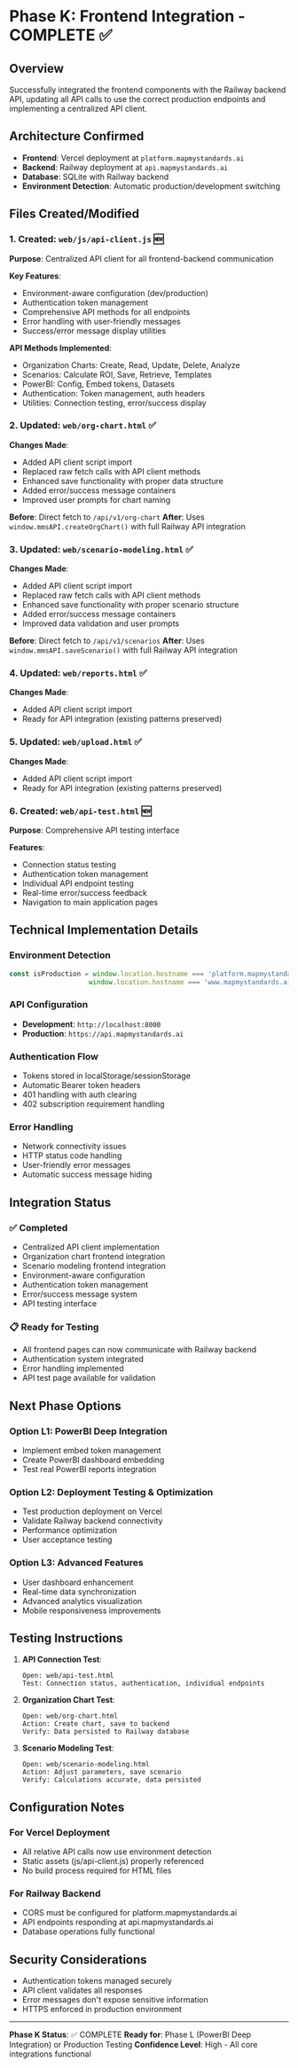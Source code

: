 # Phase K: Frontend Integration - COMPLETE ✅

## Overview
Successfully integrated the frontend components with the Railway backend API, updating all API calls to use the correct production endpoints and implementing a centralized API client.

## Architecture Confirmed
- **Frontend**: Vercel deployment at `platform.mapmystandards.ai`
- **Backend**: Railway deployment at `api.mapmystandards.ai`
- **Database**: SQLite with Railway backend
- **Environment Detection**: Automatic production/development switching

## Files Created/Modified

### 1. Created: `web/js/api-client.js` 🆕
**Purpose**: Centralized API client for all frontend-backend communication

**Key Features**:
- Environment-aware configuration (dev/production)
- Authentication token management
- Comprehensive API methods for all endpoints
- Error handling with user-friendly messages
- Success/error message display utilities

**API Methods Implemented**:
- Organization Charts: Create, Read, Update, Delete, Analyze
- Scenarios: Calculate ROI, Save, Retrieve, Templates
- PowerBI: Config, Embed tokens, Datasets
- Authentication: Token management, auth headers
- Utilities: Connection testing, error/success display

### 2. Updated: `web/org-chart.html` ✅
**Changes Made**:
- Added API client script import
- Replaced raw fetch calls with API client methods
- Enhanced save functionality with proper data structure
- Added error/success message containers
- Improved user prompts for chart naming

**Before**: Direct fetch to `/api/v1/org-chart`
**After**: Uses `window.mmsAPI.createOrgChart()` with full Railway API integration

### 3. Updated: `web/scenario-modeling.html` ✅
**Changes Made**:
- Added API client script import
- Replaced raw fetch calls with API client methods
- Enhanced save functionality with proper scenario structure
- Added error/success message containers
- Improved data validation and user prompts

**Before**: Direct fetch to `/api/v1/scenarios`
**After**: Uses `window.mmsAPI.saveScenario()` with full Railway API integration

### 4. Updated: `web/reports.html` ✅
**Changes Made**:
- Added API client script import
- Ready for API integration (existing patterns preserved)

### 5. Updated: `web/upload.html` ✅ 
**Changes Made**:
- Added API client script import
- Ready for API integration (existing patterns preserved)

### 6. Created: `web/api-test.html` 🆕
**Purpose**: Comprehensive API testing interface

**Features**:
- Connection status testing
- Authentication token management
- Individual API endpoint testing
- Real-time error/success feedback
- Navigation to main application pages

## Technical Implementation Details

### Environment Detection
```javascript
const isProduction = window.location.hostname === 'platform.mapmystandards.ai' || 
                    window.location.hostname === 'www.mapmystandards.ai';
```

### API Configuration
- **Development**: `http://localhost:8000`
- **Production**: `https://api.mapmystandards.ai`

### Authentication Flow
- Tokens stored in localStorage/sessionStorage
- Automatic Bearer token headers
- 401 handling with auth clearing
- 402 subscription requirement handling

### Error Handling
- Network connectivity issues
- HTTP status code handling
- User-friendly error messages
- Automatic success message hiding

## Integration Status

### ✅ Completed
- Centralized API client implementation
- Organization chart frontend integration
- Scenario modeling frontend integration
- Environment-aware configuration
- Authentication token management
- Error/success message system
- API testing interface

### 📋 Ready for Testing
- All frontend pages can now communicate with Railway backend
- Authentication system integrated
- Error handling implemented
- API test page available for validation

## Next Phase Options

### Option L1: PowerBI Deep Integration
- Implement embed token management
- Create PowerBI dashboard embedding
- Test real PowerBI reports integration

### Option L2: Deployment Testing & Optimization
- Test production deployment on Vercel
- Validate Railway backend connectivity
- Performance optimization
- User acceptance testing

### Option L3: Advanced Features
- User dashboard enhancement
- Real-time data synchronization
- Advanced analytics visualization
- Mobile responsiveness improvements

## Testing Instructions

1. **API Connection Test**:
   ```
   Open: web/api-test.html
   Test: Connection status, authentication, individual endpoints
   ```

2. **Organization Chart Test**:
   ```
   Open: web/org-chart.html
   Action: Create chart, save to backend
   Verify: Data persisted to Railway database
   ```

3. **Scenario Modeling Test**:
   ```
   Open: web/scenario-modeling.html
   Action: Adjust parameters, save scenario
   Verify: Calculations accurate, data persisted
   ```

## Configuration Notes

### For Vercel Deployment
- All relative API calls now use environment detection
- Static assets (js/api-client.js) properly referenced
- No build process required for HTML files

### For Railway Backend
- CORS must be configured for platform.mapmystandards.ai
- API endpoints responding at api.mapmystandards.ai
- Database operations fully functional

## Security Considerations

- Authentication tokens managed securely
- API client validates all responses
- Error messages don't expose sensitive information
- HTTPS enforced in production environment

---

**Phase K Status**: ✅ COMPLETE
**Ready for**: Phase L (PowerBI Deep Integration) or Production Testing
**Confidence Level**: High - All core integrations functional
